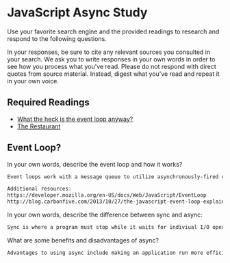 # JavaScript Async Study

Use your favorite search engine and the provided readings to research and
respond to the following questions.

In your responses, be sure to cite any relevant sources you consulted in your
search. We ask you to write responses in your own words in order to see how you
process what you've read. Please do not respond with direct quotes from source
material. Instead, digest what you've read and repeat it in your own voice.

## Required Readings

-   [What the heck is the event loop anyway?](https://www.youtube.com/watch?v=8aGhZQkoFbQ)
-   [The Restaurant](https://www.codeschool.com/blog/2014/10/30/understanding-node-js/)

## Event Loop?

In your own words, describe the event loop and how it works?

```md
Event loops work with a message queue to utilize asynchronously-fired callbacks, which in turn allows for multiple operations to be handled while waiting for an external event (e.g. a click). An event loop works by invoking a callback function once a return value from the respective I/O call is available.

Additional resources:
https://developer.mozilla.org/en-US/docs/Web/JavaScript/EventLoop
http://blog.carbonfive.com/2013/10/27/the-javascript-event-loop-explained/
```

In your own words, describe the difference between sync and async:

```md
Sync is where a program must stop while it waits for indiviual I/O operations to finish (e.g. response-request model). Async allows multiple I/O calls to be performed without stopping the entire process. In async, the calls run independently of one another.
```

What are some benefits and disadvantages of async?

```md
Advantages to using async include making an application run more efficiently and being simple enough for JS programmers to understand and use. However, async can only process one request at a time (a.k.a. single-threaded). A disadvantage to this is that if the program hits a very time-consuming function or an infinite loop, the entire process can still get blocked.
```
